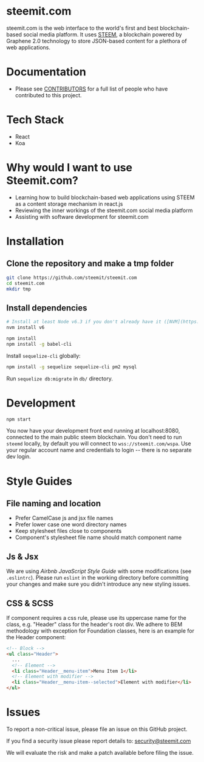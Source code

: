 # steemit.com

steemit.com is the web interface to the world's first and best
blockchain-based social media platform.  It uses
[STEEM](https://github.com/steemit/steem), a blockchain powered by Graphene
2.0 technology to store JSON-based content for a plethora of web
applications.

# Documentation

* Please see [CONTRIBUTORS](./doc/CONTRIBUTORS.md) for a full list of people
  who have contributed to this project.

# Tech Stack

* React
* Koa

# Why would I want to use Steemit.com?

* Learning how to build blockchain-based web applications using STEEM as a
  content storage mechanism in react.js
* Reviewing the inner workings of the steemit.com social media platform
* Assisting with software development for steemit.com

# Installation

## Clone the repository and make a tmp folder
```bash
git clone https://github.com/steemit/steemit.com
cd steemit.com
mkdir tmp
```

## Install dependencies

```bash
# Install at least Node v6.3 if you don't already have it ([NVM](https://github.com/creationix/nvm) recommended)
nvm install v6

npm install
npm install -g babel-cli
```

Install `sequelize-cli` globally:

```bash
npm install -g sequelize sequelize-cli pm2 mysql
```

Run `sequelize db:migrate` in `db/` directory.


# Development

```bash
npm start
```

You now have your development front end running at localhost:8080, connected
to the main public steem blockchain. You don't need to run ```steemd```
locally, by default you will connect to ```wss://steemit.com/wspa```.  Use your
regular account name and credentials to login -- there is no separate dev
login.

# Style Guides

## File naming and location

- Prefer CamelCase js and jsx file names
- Prefer lower case one word directory names
- Keep stylesheet files close to components
- Component's stylesheet file name should match component name

## Js & Jsx

We are using _Airbnb JavaScript Style Guide_ with some modifications (see
`.eslintrc`).  Please run `eslint` in the working directory before committing
your changes and make sure you didn't introduce any new styling issues.

## CSS & SCSS

If component requires a css rule, please use its uppercase name for the
class, e.g. "Header" class for the header's root div.  We adhere to BEM
methodology with exception for Foundation classes, here is an example for
the Header component:

```html
<!-- Block -->
<ul class="Header">
  ...
  <!-- Element -->
  <li class="Header__menu-item">Menu Item 1</li>
  <!-- Element with modifier -->
  <li class="Header__menu-item--selected">Element with modifier</li>
</ul>
```

# Issues

To report a non-critical issue, please file an issue on this GitHub project.

If you find a security issue please report details to: security@steemit.com

We will evaluate the risk and make a patch available before filing the issue.
